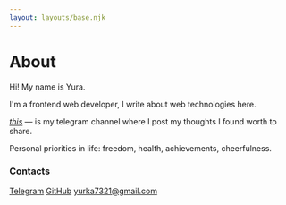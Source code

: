 ```yaml
---
layout: layouts/base.njk
---
```


# About
<div class="content">

  Hi! My name is Yura.

  I'm a frontend web developer, I write about web technologies here.

  [_this_](https://t.me/lavrucci/ "Channel") — is my telegram channel where I post my thoughts I found worth to share.

  Personal priorities in life: freedom, health, achievements, cheerfulness.
  ### Contacts

  [Telegram](https://t.me/ajmdag/ "Telegram")
  [GitHub](https://github.com/Ajmdag/ "GitHub")
  [yurka7321@gmail.com](mailto:yurka7321@gmail.com "E-mail")

</div>
